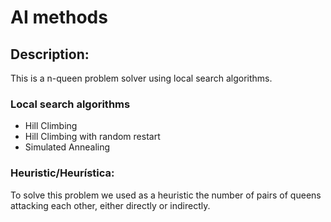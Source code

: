 # AI methods

## Description:
This is a n-queen problem solver using local search algorithms.

### Local search algorithms

- Hill Climbing
- Hill Climbing with random restart
- Simulated Annealing

### Heuristic/Heurística:

To solve this problem we used as a heuristic the number of pairs of queens attacking each other, either directly or indirectly.

